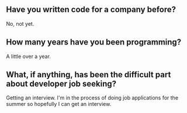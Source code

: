 ## Have you written code for a company before?
No, not yet.
## How many years have you been programming?
A little over a year.
## What, if anything, has been the difficult part about developer job seeking?
Getting an interview. I'm in the process of doing job applications for the summer so hopefully I can get an interview.
